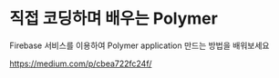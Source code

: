 직접 코딩하며 배우는 Polymer
===========
Firebase 서비스를 이용하여 Polymer application 만드는 방법을 배워보세요

https://medium.com/p/cbea722fc24f/
